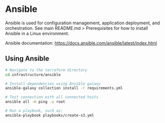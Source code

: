 # Ansible
Ansible is used for configuration management, application deployment, and orchestration. See main README.md > Prerequisites for how to install Ansible in a Linux environment.

Ansible documentation: https://docs.ansible.com/ansible/latest/index.html


## Using Ansible
```sh
# Navigate to the terraform directory
cd infrastructure/ansible

# Install dependencies using Ansible galaxy
ansible-galaxy collection install -r requirements.yml

# Test connection with all connected hosts
ansible all -m ping -u root

# Run a playbook, such as:
ansible-playbook playbooks/create-s3.yml

```